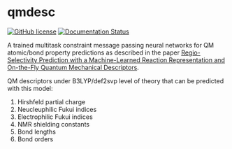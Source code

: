 # qmdesc

[![GitHub license](https://img.shields.io/github/license/yanfeiguan/qmdesc)](https://github.com/yanfeiguan/qmdesc/blob/master/LICENSE)
[![Documentation Status](https://readthedocs.org/projects/qmdesc/badge/?version=latest)](https://qmdesc.readthedocs.io/en/latest/?badge=latest)


A trained multitask constraint message passing neural networks 
for QM atomic/bond property predictions as described in the paper 
[Regio-Selectivity Prediction with a Machine-Learned Reaction Representation and On-the-Fly Quantum Mechanical Descriptors](https://doi.org/10.26434/chemrxiv.12907316.v1).

QM descriptors under B3LYP/def2svp level of theory that can be predicted with this model:
1. Hirshfeld partial charge
2. Neucleuphilic Fukui indices
3. Electrophilic Fukui indices
4. NMR shielding constants
5. Bond lengths
6. Bond orders
